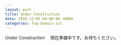 ```yaml
---
layout: post
title: Under Construction
date: 2016-12-05 00:00:00 +0000
categories: faq-domain-ssl
---
```

Under Construction　
現在準備中です。お待ちください。
